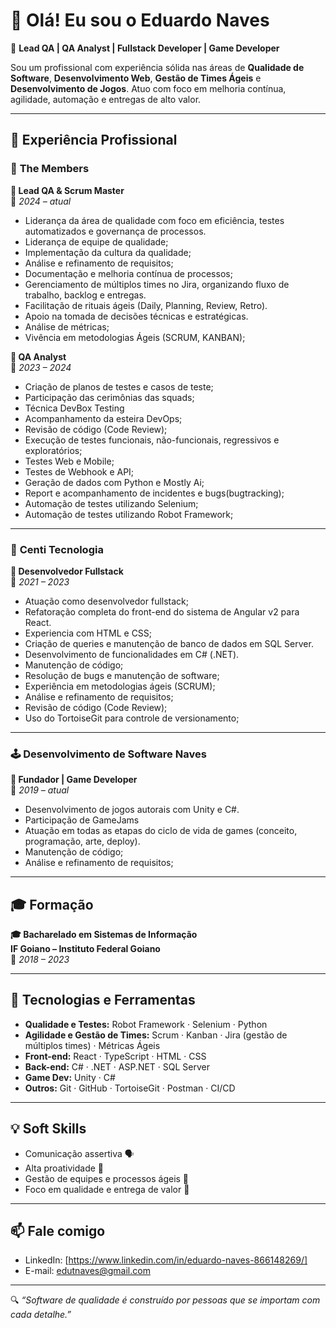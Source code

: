 # 👋 Olá! Eu sou o Eduardo Naves

🎯 **Lead QA | QA Analyst | Fullstack Developer | Game Developer**

Sou um profissional com experiência sólida nas áreas de **Qualidade de Software**, **Desenvolvimento Web**, **Gestão de Times Ágeis** e **Desenvolvimento de Jogos**. Atuo com foco em melhoria contínua, agilidade, automação e entregas de alto valor.

---

## 💼 Experiência Profissional

### 🏢 **The Members**  
**🔹 Lead QA & Scrum Master**  
📅 *2024 – atual*  
- Liderança da área de qualidade com foco em eficiência, testes automatizados e governança de processos.
- Liderança de equipe de qualidade;
- Implementação da cultura da qualidade;
- Análise e refinamento de requisitos;
- Documentação e melhoria contínua de processos;
- Gerenciamento de múltiplos times no Jira, organizando fluxo de trabalho, backlog e entregas.
- Facilitação de rituais ágeis (Daily, Planning, Review, Retro).
- Apoio na tomada de decisões técnicas e estratégicas.
- Análise de métricas;
- Vivência em metodologias Ágeis (SCRUM, KANBAN);

**🔹 QA Analyst**  
📅 *2023 – 2024*  
- Criação de planos de testes e casos de teste; 
- Participação das cerimônias das squads;
- Técnica DevBox Testing 
- Acompanhamento da esteira DevOps;
- Revisão de código (Code Review);
- Execução de testes funcionais, não-funcionais, regressivos e exploratórios;
- Testes Web e Mobile;
- Testes de Webhook e API;
- Geração de dados com Python e Mostly Ai;
- Report e acompanhamento de incidentes e bugs(bugtracking);
- Automação de testes utilizando Selenium;
- Automação de testes utilizando Robot Framework;

---

### 🏢 **Centi Tecnologia**  
**🔹 Desenvolvedor Fullstack**  
📅 *2021 – 2023*  
- Atuação como desenvolvedor fullstack;
- Refatoração completa do front-end do sistema de Angular v2 para React.
- Experiencia com HTML e CSS;
- Criação de queries e manutenção de banco de dados em SQL Server.
- Desenvolvimento de funcionalidades em C# (.NET).
- Manutenção de código;
- Resolução de bugs e manutenção de software;
- Experiência em metodologias ágeis (SCRUM);
- Análise e refinamento de requisitos;
- Revisão de código (Code Review);
- Uso do TortoiseGit para controle de versionamento;

---

### 🕹 **Desenvolvimento de Software Naves**  
**🔹 Fundador | Game Developer**  
📅 *2019 – atual*  
- Desenvolvimento de jogos autorais com Unity e C#.
- Participação de GameJams
- Atuação em todas as etapas do ciclo de vida de games (conceito, programação, arte, deploy).
- Manutenção de código;
- Análise e refinamento de requisitos;

---

## 🎓 Formação

**🎓 Bacharelado em Sistemas de Informação**  
**IF Goiano – Instituto Federal Goiano**  
📅 *2018 – 2023*

---

## 🧠 Tecnologias e Ferramentas

- **Qualidade e Testes:** Robot Framework · Selenium · Python  
- **Agilidade e Gestão de Times:** Scrum · Kanban · Jira (gestão de múltiplos times) · Métricas Ágeis  
- **Front-end:** React · TypeScript · HTML · CSS  
- **Back-end:** C# · .NET · ASP.NET · SQL Server  
- **Game Dev:** Unity · C#  
- **Outros:** Git · GitHub · TortoiseGit · Postman · CI/CD

---

## 💡 Soft Skills

- Comunicação assertiva 🗣  
- Alta proatividade 🚀  
- Gestão de equipes e processos ágeis 👥  
- Foco em qualidade e entrega de valor 🎯

---

## 📫 Fale comigo

- LinkedIn: [https://www.linkedin.com/in/eduardo-naves-866148269/]
- E-mail: edutnaves@gmail.com

---

🔍 *“Software de qualidade é construído por pessoas que se importam com cada detalhe.”*
